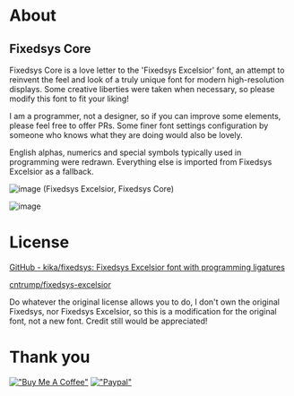 # About 
## Fixedsys Core

Fixedsys Core is a love letter to the 'Fixedsys Excelsior' font, an attempt to reinvent the feel and look of a truly unique font for modern high-resolution displays. Some creative liberties were taken when necessary, so please modify this font to fit your liking! 

I am a programmer, not a designer, so if you can improve some elements, please feel free to offer PRs. Some finer font settings configuration by someone who knows what they are doing would also be lovely. 

English alphas, numerics and special symbols typically used in programming were redrawn. Everything else is imported from Fixedsys Excelsior as a fallback.

![image](https://github.com/delinx/Fixedsys-Modern/assets/6831935/7031da41-6c9d-45c4-9435-3418b07400ad)
(Fixedsys Excelsior, Fixedsys Core)

![image](https://github.com/delinx/Fixedsys-Modern/assets/6831935/50c8a766-d730-4eab-ae55-7cd3daf0d180)


# License

[GitHub - kika/fixedsys: Fixedsys Excelsior font with programming ligatures](https://github.com/kika/fixedsys)

[cntrump/fixedsys-excelsior](https://github.com/cntrump/fixedsys-excelsior)

Do whatever the original license allows you to do, I don't own the original Fixedsys, nor Fixedsys Excelsior, so this is a
modification for the original font, not a new font. Credit still would be appreciated!  


# Thank you
[!["Buy Me A Coffee"](https://www.buymeacoffee.com/assets/img/custom_images/orange_img.png)](https://www.buymeacoffee.com/delinx)
 [!["Paypal"](https://www.paypalobjects.com/en_GB/i/btn/btn_donate_LG.gif)](https://www.paypal.com/donate/?hosted_button_id=E77J2CCMQYPN2)
